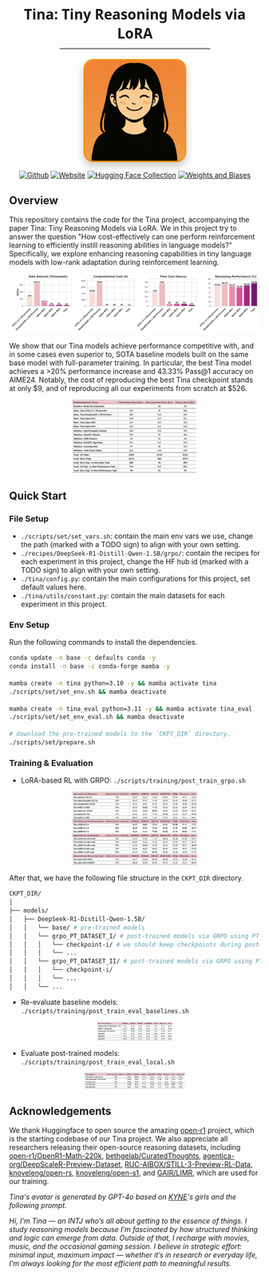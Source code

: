 <div align="center">
  <h1 style="font-family: 'Segoe UI', Tahoma, Geneva, Verdana, sans-serif; margin-bottom: 10px;">
    Tina: Tiny Reasoning Models via LoRA
  </h1>

  <hr style="width: 60%; border: none; border-top: 2px solid #ccc; margin: 0 auto 20px auto;">

  <a href="https://github.com/shangshang-wang/Tina">
    <img src="./assets/Avatar-Tina.png" style="
      width: 200px;
      border-radius: 20px;
      box-shadow: 0 8px 16px rgba(0, 0, 0, 0.2);
      border: 3px solid #f18f01;
      transition: transform 0.3s ease;
    " 
    onmouseover="this.style.transform='scale(1.05)'" 
    onmouseout="this.style.transform='scale(1)'">
  </a>
</div>

<div align="center">

[![Github](https://img.shields.io/badge/Tina-000000?style=for-the-badge&logo=github&logoColor=000&logoColor=white)](https://github.com/shangshang-wang/Tina)
[![Website](https://img.shields.io/badge/Notion-%23000000.svg?style=for-the-badge&logo=semanticweb&logoColor=white)](https://shangshangwang.notion.site/tina) 
[![Hugging Face Collection](https://img.shields.io/badge/Tina_Yi-fcd022?style=for-the-badge&logo=huggingface&logoColor=000&labelColor)](https://huggingface.co/Tina-Yi)
[![Weights and Biases](https://img.shields.io/badge/Tina-fcd022?style=for-the-badge&logo=weightsandbiases&logoColor=000&labelColor)](https://wandb.ai/upup-ashton-wang-usc/Tina)

</div>

## Overview

This repository contains the code for the Tina project, accompanying the paper Tina: Tiny Reasoning Models via LoRA. 
We in this project try to answer the question "How cost-effectively can one perform reinforcement learning to efficiently instill reasoning abilities in language models?"
Specifically, we explore enhancing reasoning capabilities in tiny language models with low-rank adaptation during reinforcement learning.

<div style="text-align: center;">
  <img 
    src="assets/overall_comparison.png" 
    alt="Overall Comparison" 
    width="1000" 
    style="max-width: 100%; height: auto;"> 
    </div>

We show that our Tina models achieve performance competitive with, and in some cases even superior to, SOTA baseline models built on the same base model with full-parameter training.
In particular, the best Tina model achieves a >20% performance increase and 43.33% Pass@1 accuracy on AIME24. 
Notably, the cost of reproducing the best Tina checkpoint stands at only \$9, and of reproducing all our experiments from scratch at \$526.

<div style="text-align: center;">
  <img 
    src="assets/cost.png" 
    alt="Cost Breakdown" 
    style="max-width: 50%; height: auto;">
    </div>


## Quick Start

### File Setup

* `./scripts/set/set_vars.sh`: contain the main env vars we use, change the path (marked with a TODO sign) to align with your own setting.
* `./recipes/DeepSeek-R1-Distill-Qwen-1.5B/grpo/`: contain the recipes for each experiment in this project, change the HF hub id (marked with a TODO sign) to align with your own setting.
* `./tina/config.py`: contain the main configurations for this project, set default values here.
* `./tina/utils/constant.py`: contain the main datasets for each experiment in this project.

### Env Setup

Run the following commands to install the dependencies.
```bash
conda update -n base -c defaults conda -y
conda install -n base -c conda-forge mamba -y

mamba create -n tina python=3.10 -y && mamba activate tina
./scripts/set/set_env.sh && mamba deactivate

mamba create -n tina_eval python=3.11 -y && mamba activate tina_eval
./scripts/set/set_env_eval.sh && mamba deactivate

# download the pre-trained models to the `CKPT_DIR` directory.
./scripts/set/prepare.sh
```

### Training & Evaluation

* LoRA-based RL with GRPO: `./scripts/training/post_train_grpo.sh`

<div style="text-align: center;">
  <img 
    src="assets/ablation.png" 
    alt="Ablation"
    style="max-width: 50%; height: auto;">
    </div>

After that, we have the following file structure in the `CKPT_DIR` directory.
```bash
CKPT_DIR/
│
├── models/
│   ├── DeepSeek-R1-Distill-Qwen-1.5B/
│   │   └── base/ # pre-trained models 
│   │   └── grpo_PT_DATASET_I/ # post-trained models via GRPO using PT_DATASET_I
│   │   │   └── checkpoint-i/ # we should keep checkpoints during post-training in a stepwise manner
│   │   │   └── ...
│   │   └── grpo_PT_DATASET_II/ # post-trained models via GRPO using PT_DATASET_II
│   │   │   └── checkpoint-i/
│   │   │   └── ...
│   │   └── ...
```

* Re-evaluate baseline models: `./scripts/training/post_train_eval_baselines.sh`

<div style="text-align: center;">
  <img 
    src="assets/baseline_eval.png" 
    alt="Baseline Re-evaluation"
    style="max-width: 30%; height: auto;">
    </div>

* Evaluate post-trained models: `./scripts/training/post_train_eval_local.sh`

<div style="text-align: center;">
  <img 
    src="assets/tina_eval.png" 
    alt="Tina Evaluation" 
    style="max-width: 40%; height: auto;">
    </div>

## Acknowledgements

We thank Huggingface to open source the amazing [open-r1](https://github.com/huggingface/open-r1/tree/7041fbc9d65b6f1832db727961e8282243f8f82a) project, which is the starting codebase of our Tina project. 
We also appreciate all researchers releasing their open-source reasoning datasets, including [open-r1/OpenR1-Math-220k](https://huggingface.co/datasets/open-r1/OpenR1-Math-220k), [bethgelab/CuratedThoughts](https://huggingface.co/datasets/bethgelab/CuratedThoughts), [agentica-org/DeepScaleR-Preview-Dataset](https://huggingface.co/datasets/agentica-org/DeepScaleR-Preview-Dataset), [RUC-AIBOX/STILL-3-Preview-RL-Data](https://huggingface.co/datasets/RUC-AIBOX/STILL-3-Preview-RL-Data), [knoveleng/open-rs](https://huggingface.co/datasets/knoveleng/open-rs), [knoveleng/open-s1](https://huggingface.co/datasets/knoveleng/open-s1), and [GAIR/LIMR](https://huggingface.co/datasets/GAIR/LIMR), which are used for our training.

*Tina's avatar is generated by GPT-4o based on [KYNE](https://www.artsy.net/artist/kyne)'s girls and the following prompt.*

*Hi, I’m Tina — an INTJ who’s all about getting to the essence of things. I study reasoning models because I’m fascinated by how structured thinking and logic can emerge from data. Outside of that, I recharge with movies, music, and the occasional gaming session. I believe in strategic effort: minimal input, maximum impact — whether it’s in research or everyday life, I’m always looking for the most efficient path to meaningful results.*

